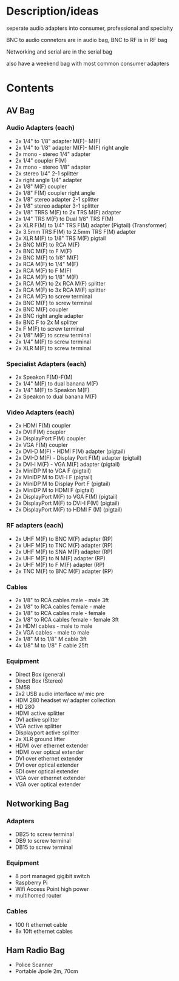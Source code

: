 # Description/ideas

seperate audio adapters into consumer, professional and specialty

BNC to audio connetors are in audio bag, BNC to RF is in RF bag

Networking and serial are in the serial bag

also have a weekend bag with most common consumer adapters 

# Contents

## AV Bag

### Audio Adapters (each)

- 2x 1/4" to 1/8" adapter M(F)- M(F)
- 2x 1/4" to 1/8" adapter M(F)- M(F) right angle
- 2x mono - stereo 1/4" adapter
- 2x 1/4" coupler F(M)
- 2x mono - stereo 1/8" adapter
- 2x stereo 1/4" 2-1 splitter
- 2x right angle 1/4" adapter
- 2x 1/8" M(F) coupler
- 2x 1/8" F(M) coupler right angle
- 2x 1/8" stereo adapter 2-1 splitter
- 2x 1/8" stereo adapter 3-1 splitter
- 2x 1/8" TRRS M(F) to 2x TRS M(F) adapter
- 2x 1/4" TRS M(F) to Dual 1/8" TRS F(M)
- 2x XLR F(M) to 1/4" TRS F(M) adapter (Pigtail) (Transformer)
- 2x 3.5mm TRS F(M) to 2.5mm TRS F(M) adapter
- 2x XLR M(F) to 1/8" TRS M(F) pigtail
- 2x BNC M(F) to RCA M(F)
- 2x BNC M(F) to F M(F)
- 2x BNC M(F) to 1/8" M(F)
- 2x RCA M(F) to 1/4" M(F)
- 2x RCA M(F) to F M(F)
- 2x RCA M(F) to 1/8" M(F)
- 2x RCA M(F) to 2x RCA M(F) splitter
- 2x RCA M(F) to 3x RCA M(F) splitter
- 2x RCA M(F) to screw terminal
- 2x BNC M(F) to screw terminal
- 2x BNC M(F) coupler
- 2x BNC right angle adapter
- 8x BNC F to 2x M splitter
- 2x F M(F) to screw terminal
- 2x 1/8" M(F) to screw terminal
- 2x 1/4" M(F) to screw terminal
- 2x XLR M(F) to screw terminal

### Specialist Adapters (each)

- 2x Speakon F(M)-F(M)
- 2x 1/4" M(F) to dual banana M(F)
- 2x 1/4" M(F) to Speakon M(F)
- 2x Speakon to dual banana M(F)

### Video Adapters (each)

- 2x HDMI F(M) coupler
- 2x DVI F(M) coupler
- 2x DisplayPort F(M) coupler
- 2x VGA F(M) coupler
- 2x DVI-D M(F) - HDMI F(M) adapter (pigtail)
- 2x DVI-D M(F) - Display Port F(M) adapter (pigtail)
- 2x DVI-I M(F) - VGA M(F) adapter (pigtail)
- 2x MiniDP M to VGA F (pigtail)
- 2x MiniDP M to DVI-I F (pigtail)
- 2x MiniDP M to Display Port F (pigtail)
- 2x MiniDP M to HDMI F (pigtail)
- 2x DisplayPort M(F) to VGA F(M) (pigtail)
- 2x DisplayPort M(F) to DVI-I F(M) (pigtail)
- 2x DisplayPort M(F) to HDMI F (M) (pigtail)

### RF adapters (each)

- 2x UHF M(F) to BNC M(F) adapter (RP)
- 2x UHF M(F) to TNC M(F) adapter (RP)
- 2x UHF M(F) to SNA M(F) adapter (RP)
- 2x UHF M(F) to N M(F) adapter (RP)
- 2x UHF M(F) to F M(F) adapter (RP)
- 2x TNC M(F) to BNC M(F) adapter (RP)

### Cables

- 2x 1/8" to RCA cables male - male 3ft
- 2x 1/8" to RCA cables female - male 
- 2x 1/8" to RCA cables male - female
- 2x 1/8" to RCA cables female - female 3ft
- 2x HDMI cables - male to male
- 2x VGA cables - male to male
- 2x 1/8" M to 1/8" M cable 3ft
- 4x 1/8" M to 1/8" F cable 25ft

### Equipment

- Direct Box (general)
- Direct Box (Stereo)
- SM58
- 2x2 USB audio interface w/ mic pre
- HDM 280 headset w/ adapter collection
- HD 280
- HDMI active splitter
- DVI active splitter
- VGA active splitter
- Displayport active splitter
- 2x XLR ground lifter
- HDMI over ethernet extender
- HDMI over optical extender
- DVI over ethernet extender
- DVI over optical extender
- SDI over optical extender
- VGA over ethernet extender
- VGA over optical extender

## Networking Bag

### Adapters

- DB25 to screw terminal
- DB9 to screw terminal
- DB15 to screw terminal

### Equipment

- 8 port managed gigibit switch
- Raspberry Pi
- Wifi Access Point high power
- multihomed router

### Cables

- 100 ft ethernet cable
- 8x 10ft ethernet cables

## Ham Radio Bag

- Police Scanner
- Portable Jpole 2m, 70cm
